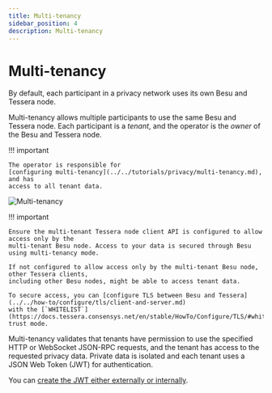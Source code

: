 ```yaml
---
title: Multi-tenancy
sidebar_position: 4
description: Multi-tenancy
---
```


# Multi-tenancy

By default, each participant in a privacy network uses its own Besu and Tessera node.

Multi-tenancy allows multiple participants to use the same Besu and Tessera node. Each participant is a _tenant_, and the operator is the _owner_ of the Besu and Tessera node.

!!! important

    The operator is responsible for
    [configuring multi-tenancy](../../tutorials/privacy/multi-tenancy.md), and has
    access to all tenant data.

![Multi-tenancy](../../../assets/images/Multi-tenancy.png)

!!! important

    Ensure the multi-tenant Tessera node client API is configured to allow access only by the
    multi-tenant Besu node. Access to your data is secured through Besu using multi-tenancy mode.

    If not configured to allow access only by the multi-tenant Besu node, other Tessera clients,
    including other Besu nodes, might be able to access tenant data.

    To secure access, you can [configure TLS between Besu and Tessera](../../how-to/configure/tls/client-and-server.md)
    with the [`WHITELIST`](https://docs.tessera.consensys.net/en/stable/HowTo/Configure/TLS/#whitelist)
    trust mode.

Multi-tenancy validates that tenants have permission to use the specified HTTP or WebSocket JSON-RPC requests, and the tenant has access to the requested privacy data. Private data is isolated and each tenant uses a JSON Web Token (JWT) for authentication.

You can [create the JWT either externally or internally](../../../public-networks/how-to/use-besu-api/authenticate.md).
